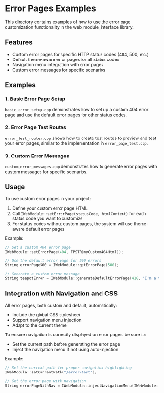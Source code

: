 # Error Pages Examples

This directory contains examples of how to use the error page customization functionality in the web_module_interface library.

## Features

- Custom error pages for specific HTTP status codes (404, 500, etc.)
- Default theme-aware error pages for all status codes
- Navigation menu integration with error pages
- Custom error messages for specific scenarios

## Examples

### 1. Basic Error Page Setup

`basic_error_setup.cpp` demonstrates how to set up a custom 404 error page and use the default error pages for other status codes.

### 2. Error Page Test Routes

`error_test_routes.cpp` shows how to create test routes to preview and test your error pages, similar to the implementation in `error_page_test.cpp`.

### 3. Custom Error Messages

`custom_error_messages.cpp` demonstrates how to generate error pages with custom messages for specific scenarios.

## Usage

To use custom error pages in your project:

1. Define your custom error page HTML
2. Call `IWebModule::setErrorPage(statusCode, htmlContent)` for each status code you want to customize
3. For status codes without custom pages, the system will use theme-aware default error pages

Example:

```cpp
// Set a custom 404 error page
IWebModule::setErrorPage(404, FPSTR(myCustom404Html));

// Use the default error page for 500 errors
String errorPage500 = IWebModule::getErrorPage(500);

// Generate a custom error message
String teapotError = IWebModule::generateDefaultErrorPage(418, "I'm a teapot!");
```

## Integration with Navigation and CSS

All error pages, both custom and default, automatically:
- Include the global CSS stylesheet
- Support navigation menu injection
- Adapt to the current theme

To ensure navigation is correctly displayed on error pages, be sure to:
- Set the current path before generating the error page
- Inject the navigation menu if not using auto-injection

Example:
```cpp
// Set the current path for proper navigation highlighting
IWebModule::setCurrentPath("/error-test");

// Get the error page with navigation
String errorPageWithNav = IWebModule::injectNavigationMenu(IWebModule::getErrorPage(404));
```